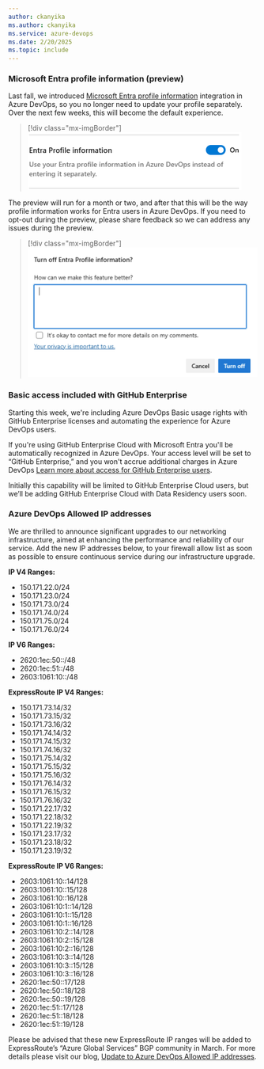 ```yaml
---
author: ckanyika
ms.author: ckanyika
ms.service: azure-devops
ms.date: 2/20/2025
ms.topic: include
---
```


### Microsoft Entra profile information (preview)

Last fall, we introduced [Microsoft Entra profile information](/azure/devops/organizations/settings/set-your-preferences?view=azure-devops&tabs=preview-page) integration in Azure DevOps, so you no longer need to update your profile separately. Over the next few weeks, this will become the default experience. 

> [!div class="mx-imgBorder"]
> [![Screenshot of Entra profile information toggle.](../../media/252-general-01c.png "Screenshot of Entra profile information toggle")](../../media/252-general-01c.png#lightbox)

The preview will run for a month or two, and after that this will be the way profile information works for Entra users in Azure DevOps. If you need to opt-out during the preview, please share feedback so we can address any issues during the preview.

> [!div class="mx-imgBorder"]
> [![Screenshot of feedback box.](../../media/252-general-02.png "Screenshot of feedback box")](../../media/252-general-01.png#lightbox)

### Basic access included with GitHub Enterprise

Starting this week, we're including Azure DevOps Basic usage rights with GitHub Enterprise licenses and automating the experience for Azure DevOps users.

If you're using GitHub Enterprise Cloud with Microsoft Entra you'll be automatically recognized in Azure DevOps. Your access level will be set to “GitHub Enterprise,” and you won't accrue additional charges in Azure DevOps [Learn more about access for GitHub Enterprise users](https://learn.microsoft.com/azure/devops/organizations/accounts/faq-user-and-permissions-management?view=azure-devops#github-enterprise).

Initially this capability will be limited to GitHub Enterprise Cloud users, but we’ll be adding GitHub Enterprise Cloud with Data Residency users soon.

### Azure DevOps Allowed IP addresses

We are thrilled to announce significant upgrades to our networking infrastructure, aimed at enhancing the performance and reliability of our service. Add the new IP addresses below, to your firewall allow list as soon as possible to ensure continuous service during our infrastructure upgrade.

**IP V4 Ranges:**
* 150.171.22.0/24
* 150.171.23.0/24
* 150.171.73.0/24
* 150.171.74.0/24
* 150.171.75.0/24
* 150.171.76.0/24

**IP V6 Ranges:**
* 2620:1ec:50::/48
* 2620:1ec:51::/48
* 2603:1061:10::/48

**ExpressRoute IP V4 Ranges:**
* 150.171.73.14/32
* 150.171.73.15/32
* 150.171.73.16/32
* 150.171.74.14/32
* 150.171.74.15/32
* 150.171.74.16/32
* 150.171.75.14/32
* 150.171.75.15/32
* 150.171.75.16/32
* 150.171.76.14/32
* 150.171.76.15/32
* 150.171.76.16/32
* 150.171.22.17/32
* 150.171.22.18/32
* 150.171.22.19/32
* 150.171.23.17/32
* 150.171.23.18/32
* 150.171.23.19/32

**ExpressRoute IP V6 Ranges:**
* 2603:1061:10::14/128
* 2603:1061:10::15/128
* 2603:1061:10::16/128
* 2603:1061:10:1::14/128
* 2603:1061:10:1::15/128
* 2603:1061:10:1::16/128
* 2603:1061:10:2::14/128
* 2603:1061:10:2::15/128
* 2603:1061:10:2::16/128
* 2603:1061:10:3::14/128
* 2603:1061:10:3::15/128
* 2603:1061:10:3::16/128
* 2620:1ec:50::17/128
* 2620:1ec:50::18/128
* 2620:1ec:50::19/128
* 2620:1ec:51::17/128
* 2620:1ec:51::18/128
* 2620:1ec:51::19/128

Please be advised that these new ExpressRoute IP ranges will be added to ExpressRoute’s “Azure Global Services” BGP community in March.
For more details please visit our blog, [Update to Azure DevOps Allowed IP addresses](https://devblogs.microsoft.com/devops/update-to-ado-allowed-ip-addresses/).

 
